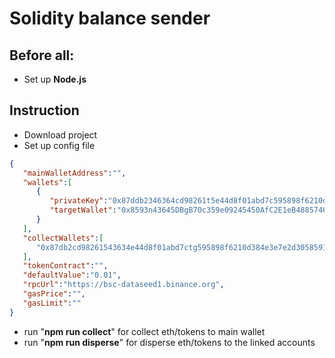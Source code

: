 # Solidity balance sender
## Before all:
- Set up **Node.js**

## Instruction
- Download project
- Set up config file
```json
{
   "mainWalletAddress":"",
   "wallets":[
      {
         "privateKey":"0x87ddb2346364cd98261t5e44d8f01abd7c595898f6210d384e3e7e2d305859157bf5",
         "targetWallet":"0x8593n43645DBgB70c359e09245450AfC2E1eB4885746615"
      }
   ],
   "collectWallets":[
      "0x87db2cd98261543634e44d8f01abd7ctg595898f6210d384e3e7e2d305859157bf5"
   ],
   "tokenContract":"",
   "defaultValue":"0.01",
   "rpcUrl":"https://bsc-dataseed1.binance.org",
   "gasPrice":"",
   "gasLimit":""
}
```
- run "**npm run collect**" for collect eth/tokens to main wallet
- run "**npm run disperse**" for disperse eth/tokens to the linked accounts